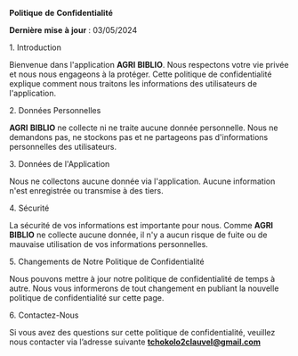 **Politique** **de** **Confidentialité**

**Dernière** **mise** **à** **jour** : 03/05/2024

1\. Introduction

Bienvenue dans l'application **AGRI** **BIBLIO**. Nous respectons votre
vie privée et nous nous engageons à la protéger. Cette politique de
confidentialité explique comment nous traitons les informations des
utilisateurs de l'application.

2\. Données Personnelles

**AGRI** **BIBLIO** ne collecte ni ne traite aucune donnée personnelle.
Nous ne demandons pas, ne stockons pas et ne partageons pas
d'informations personnelles des utilisateurs.

3\. Données de l'Application

Nous ne collectons aucune donnée via l'application. Aucune information
n'est enregistrée ou transmise à des tiers.

4\. Sécurité

La sécurité de vos informations est importante pour nous. Comme **AGRI**
**BIBLIO** ne collecte aucune donnée, il n'y a aucun risque de fuite ou
de mauvaise utilisation de vos informations personnelles.

5\. Changements de Notre Politique de Confidentialité

Nous pouvons mettre à jour notre politique de confidentialité de temps à
autre. Nous vous informerons de tout changement en publiant la nouvelle
politique de confidentialité sur cette page.

6\. Contactez-Nous

Si vous avez des questions sur cette politique de confidentialité,
veuillez nous contacter via l’adresse suivante
**tchokolo2clauvel@gmail.com**
